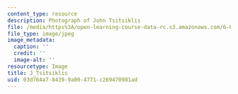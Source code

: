 ```yaml
---
content_type: resource
description: Photograph of John Tsitsiklis
file: /media/https%3A/open-learning-course-data-rc.s3.amazonaws.com/6-041sc-probabilistic-systems-analysis-and-applied-probability-fall-2013/03d764a784399a004771c269470981ad_J_Tsitsiklis.jpg
file_type: image/jpeg
image_metadata:
  caption: ''
  credit: ''
  image-alt: ''
resourcetype: Image
title: J_Tsitsiklis
uid: 03d764a7-8439-9a00-4771-c269470981ad
---
```

